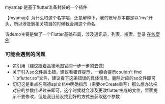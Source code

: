 myamap 是基于flutter准备封装的一个插件

【myamap】为什么取这个名字哈，还是解释下，我的账号基本都是以“my”开头，所以涉及到相关项目的时候我会用这个命名

该demo主要是做了一个Flutter基础布局，涉及通讯录，列表，搜索，登录
[在线案例](https://github.com/mymaizi/flutter_hello_world)

### 可能会遇到的问题

* 包引用（建议跟着高德地图官网一步一步的去做）
* 关于引入so文件后出错，建议看错误提示，一般会提示couldn't find "libflutter.so"文件，建议看下这条错误的具体信息，删除对应的so文件即可
* 切记这是重点在高德api文档中明确指示（需要onCreate重写）那么想办法把对应的参数传递过来即可，这个时候就会涉及更改flutter生成的文件，里面提示不要修改，但是我目前没找到好的方式去获取这个参数
